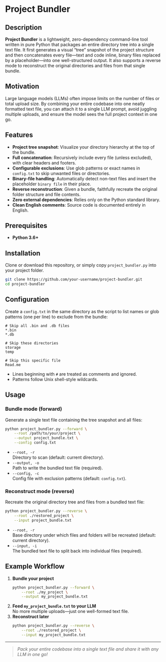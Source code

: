 # Project Bundler

## Description
**Project Bundler** is a lightweight, zero-dependency command-line tool written in pure Python that packages an entire directory tree into a single text file. It first generates a visual “tree” snapshot of the project structure and then concatenates every file—text and code inline, binary files replaced by a placeholder—into one well-structured output. It also supports a reverse mode to reconstruct the original directories and files from that single bundle.

## Motivation
Large language models (LLMs) often impose limits on the number of files or total upload size. By combining your entire codebase into one neatly formatted text file, you can attach it to a single LLM prompt, avoid juggling multiple uploads, and ensure the model sees the full project context in one go.

## Features
- **Project tree snapshot**: Visualize your directory hierarchy at the top of the bundle.
- **Full concatenation**: Recursively include every file (unless excluded), with clear headers and footers.
- **Configurable exclusions**: Use glob patterns or exact names in `config.txt` to skip unwanted files or directories.
- **Binary-file handling**: Automatically detect non-text files and insert the placeholder `binary file` in their place.
- **Reverse reconstruction**: Given a bundle, faithfully recreate the original folder structure and file contents.
- **Zero external dependencies**: Relies only on the Python standard library.
- **Clean English comments**: Source code is documented entirely in English.

## Prerequisites
- **Python 3.6+**

## Installation
Clone or download this repository, or simply copy `project_bundler.py` into your project folder.

```bash
git clone https://github.com/your-username/project-bundler.git
cd project-bundler
```

## Configuration
Create a `config.txt` in the same directory as the script to list names or glob patterns (one per line) to exclude from the bundle:

```text
# Skip all .bin and .db files
*.bin
*.db

# Skip these directories
storage
temp

# Skip this specific file
Read.me
```

- Lines beginning with `#` are treated as comments and ignored.
- Patterns follow Unix shell-style wildcards.

## Usage

### Bundle mode (forward)
Generate a single text file containing the tree snapshot and all files:

```bash
python project_bundler.py --forward \
    --root /path/to/your/project \
    --output project_bundle.txt \
    --config config.txt
```

- `--root, -r`  
  Directory to scan (default: current directory).  
- `--output, -o`  
  Path to write the bundled text file (required).  
- `--config, -c`  
  Config file with exclusion patterns (default: `config.txt`).

### Reconstruct mode (reverse)
Recreate the original directory tree and files from a bundled text file:

```bash
python project_bundler.py --reverse \
    --root ./restored_project \
    --input project_bundle.txt
```

- `--root, -r`  
  Base directory under which files and folders will be recreated (default: current directory).  
- `--input, -i`  
  The bundled text file to split back into individual files (required).

## Example Workflow

1. **Bundle your project**  
   ```bash
   python project_bundler.py --forward \
       --root ./my_project \
       --output my_project_bundle.txt
   ```
2. **Feed `my_project_bundle.txt` to your LLM**  
   No more multiple uploads—just one well-formed text file.
3. **Reconstruct later**  
   ```bash
   python project_bundler.py --reverse \
       --root ./restored_project \
       --input my_project_bundle.txt
   ```

---

> _Pack your entire codebase into a single text file and share it with any LLM in one go!_
